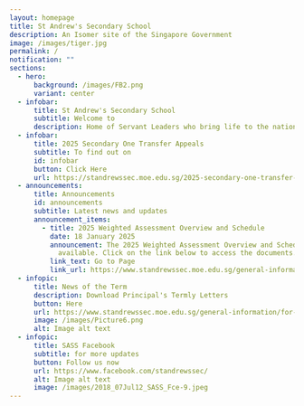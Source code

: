 ```yaml
---
layout: homepage
title: St Andrew's Secondary School
description: An Isomer site of the Singapore Government
image: /images/tiger.jpg
permalink: /
notification: ""
sections:
  - hero:
      background: /images/FB2.png
      variant: center
  - infobar:
      title: St Andrew's Secondary School
      subtitle: Welcome to
      description: Home of Servant Leaders who bring life to the nations
  - infobar:
      title: 2025 Secondary One Transfer Appeals
      subtitle: To find out on
      id: infobar
      button: Click Here
      url: https://standrewssec.moe.edu.sg/2025-secondary-one-transfer-appeals/
  - announcements:
      title: Announcements
      id: announcements
      subtitle: Latest news and updates
      announcement_items:
        - title: 2025 Weighted Assessment Overview and Schedule
          date: 18 January 2025
          announcement: The 2025 Weighted Assessment Overview and Schedule is now
            available. Click on the link below to access the documents.
          link_text: Go to Page
          link_url: https://www.standrewssec.moe.edu.sg/general-information/for-students/
  - infopic:
      title: News of the Term
      description: Download Principal's Termly Letters
      button: Here
      url: https://www.standrewssec.moe.edu.sg/general-information/for-parents/
      image: /images/Picture6.png
      alt: Image alt text
  - infopic:
      title: SASS Facebook
      subtitle: for more updates
      button: Follow us now
      url: https://www.facebook.com/standrewssec/
      alt: Image alt text
      image: /images/2018_07Jul12_SASS_Fce-9.jpeg
---
```

